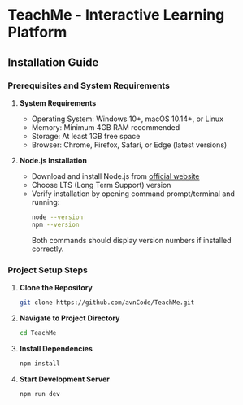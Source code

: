 # TeachMe - Interactive Learning Platform

## Installation Guide

### Prerequisites and System Requirements

1. **System Requirements**
   - Operating System: Windows 10+, macOS 10.14+, or Linux
   - Memory: Minimum 4GB RAM recommended
   - Storage: At least 1GB free space
   - Browser: Chrome, Firefox, Safari, or Edge (latest versions)

2. **Node.js Installation**
   - Download and install Node.js from [official website](https://nodejs.org/)
   - Choose LTS (Long Term Support) version
   - Verify installation by opening command prompt/terminal and running:
     ```bash
     node --version
     npm --version
     ```
     Both commands should display version numbers if installed correctly.

### Project Setup Steps

1. **Clone the Repository**
   ```bash
   git clone https://github.com/avnCode/TeachMe.git
   ```

2. **Navigate to Project Directory**
   ```bash
   cd TeachMe
   ```

3. **Install Dependencies**
   ```bash
   npm install
   ```

4. **Start Development Server**
   ```bash
   npm run dev
   ```
```
